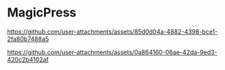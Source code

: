 # MagicPress


https://github.com/user-attachments/assets/85d0d04a-4882-4398-bce1-2fa80b7488a5



https://github.com/user-attachments/assets/0a864160-06ae-42da-9ed3-420c2b4102af


